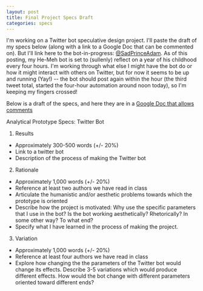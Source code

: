 ```yaml
---
layout: post
title: Final Project Specs Draft
categories: specs
---
```

I'm working on a Twitter bot speculative design project. I'll paste the draft of my specs below (along with a link to a Google Doc that can be commented on). But I'll link here to the bot-in-progress: [@SadPrinceAdam](https://twitter.com/SadPrinceAdam). As of this posting, my He-Meh bot is set to (sullenly) reflect on a year of his childhood every four hours. I'm working through what else I might have the bot do or how it might interact with others on Twitter,  but for now it seems to be up and running (Yay!) -- the bot should post again within the hour (the third tweet total, started the four-hour automation around noon today), so I'm keeping my fingers crossed!

Below is a draft of the specs, and here they are in a [Google Doc that allows comments](https://docs.google.com/document/d/1Ta5JzH8lcscz2KdMwrV5mdSdt5HqH9_KTW81YEtJAnE/edit?usp=sharing)

Analytical Prototype Specs: Twitter Bot

1) Results

- Approximately 300-500 words (+/- 20%)
- Link to a twitter bot
- Description of the process of making the Twitter bot

2) Rationale

- Approximately 1,000 words (+/- 20%)
- Reference at least two authors we have read in class
- Articulate the humanistic and/or aesthetic problems towards which the prototype is oriented
- Describe how the project is motivated: Why use the specific parameters that I use in the bot? Is the bot working aesthetically? Rhetorically? In some other way?  To what end?
- Specify what I have learned in the process of making the project.

3) Variation

- Approximately 1,000 words (+/- 20%)
- Reference at least four authors we have read in class
- Explore how changing the the parameters of the Twitter bot would change its effects. Describe 3-5 variations which would produce different effects. How would the bot change with different parameters oriented toward different ends?

